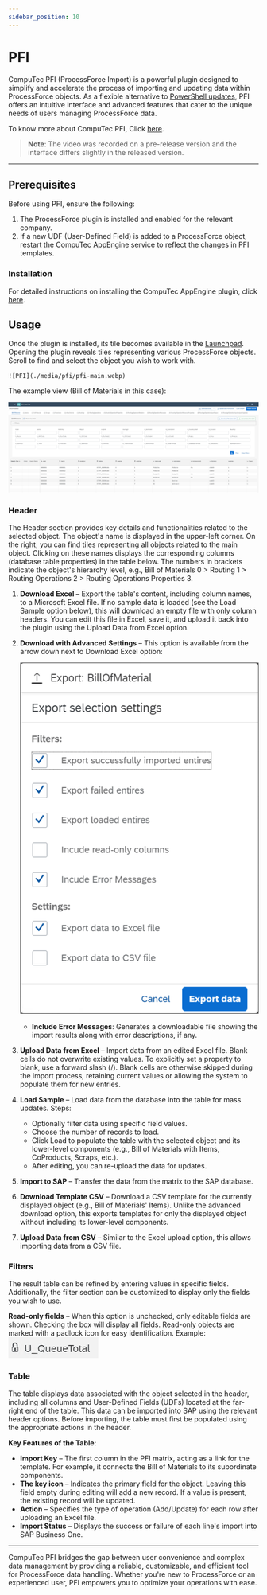 ```yaml
---
sidebar_position: 10
---
```


# PFI

CompuTec PFI (ProcessForce Import) is a powerful plugin designed to simplify and accelerate the process of importing and updating data within ProcessForce objects. As a flexible alternative to [PowerShell updates](/docs/processforce/developer-guide/data-import/overview/), PFI offers an intuitive interface and advanced features that cater to the unique needs of users managing ProcessForce data.

To know more about CompuTec PFI, Click [here](https://www.youtube.com/watch?v=MSreLSZC8DU).
>**Note**: The video was recorded on a pre-release version and the interface differs slightly in the released version.

---

## Prerequisites

Before using PFI, ensure the following:

1. The ProcessForce plugin is installed and enabled for the relevant company.
2. If a new UDF (User-Defined Field) is added to a ProcessForce object, restart the CompuTec AppEngine service to reflect the changes in PFI templates.

### Installation

For detailed instructions on installing the CompuTec AppEngine plugin, click [here](../administrators-guide/configuration-and-administration/plugins/overview.md).

## Usage

Once the plugin is installed, its tile becomes available in the [Launchpad](/docs/appengine/appengine-users-guide/launchpad/). Opening the plugin reveals tiles representing various ProcessForce objects. Scroll to find and select the object you wish to work with.

    ![PFI](./media/pfi/pfi-main.webp)

The example view (Bill of Materials in this case):

![PFI](./media/pfi/pfi-bill-of-materials.png)

### Header

The Header section provides key details and functionalities related to the selected object. The object's name is displayed in the upper-left corner. On the right, you can find tiles representing all objects related to the main object. Clicking on these names displays the corresponding columns (database table properties) in the table below. The numbers in brackets indicate the object's hierarchy level, e.g., Bill of Materials 0 > Routing 1 > Routing Operations 2 > Routing Operations Properties 3.

1. **Download Excel** – Export the table's content, including column names, to a Microsoft Excel file. If no sample data is loaded (see the Load Sample option below), this will download an empty file with only column headers. You can edit this file in Excel, save it, and upload it back into the plugin using the Upload Data from Excel option.

2. **Download with Advanced Settings** – This option is available from the arrow down next to Download Excel option:

    ![PFI](./media/pfi/pfi-advanced-download.png)

    - **Include Error Messages**: Generates a downloadable file showing the import results along with error descriptions, if any.

3. **Upload Data from Excel** – Import data from an edited Excel file. Blank cells do not overwrite existing values. To explicitly set a property to blank, use a forward slash (/). Blank cells are otherwise skipped during the import process, retaining current values or allowing the system to populate them for new entries.

4. **Load Sample** – Load data from the database into the table for mass updates. Steps:
    - Optionally filter data using specific field values.
    - Choose the number of records to load.
    - Click Load to populate the table with the selected object and its lower-level components (e.g., Bill of Materials with Items, CoProducts, Scraps, etc.).
    - After editing, you can re-upload the data for updates.

5. **Import to SAP** – Transfer the data from the matrix to the SAP database.

6. **Download Template CSV** – Download a CSV template for the currently displayed object (e.g., Bill of Materials' Items). Unlike the advanced download option, this exports templates for only the displayed object without including its lower-level components.

7. **Upload Data from CSV** – Similar to the Excel upload option, this allows importing data from a CSV file.

### Filters

The result table can be refined by entering values in specific fields. Additionally, the filter section can be customized to display only the fields you wish to use.

**Read-only fields** – When this option is unchecked, only editable fields are shown. Checking the box will display all fields. Read-only objects are marked with a padlock icon for easy identification. Example: ![PFI](./media/pfi/pfi-padlock.png)

### Table

The table displays data associated with the object selected in the header, including all columns and User-Defined Fields (UDFs) located at the far-right end of the table. This data can be imported into SAP using the relevant header options. Before importing, the table must first be populated using the appropriate actions in the header.

**Key Features of the Table**:

- **Import Key** – The first column in the PFI matrix, acting as a link for the template. For example, it connects the Bill of Materials to its subordinate components.
- **The key icon** – Indicates the primary field for the object. Leaving this field empty during editing will add a new record. If a value is present, the existing record will be updated.
- **Action** – Specifies the type of operation (Add/Update) for each row after uploading an Excel file.
- **Import Status** – Displays the success or failure of each line's import into SAP Business One.

---
CompuTec PFI bridges the gap between user convenience and complex data management by providing a reliable, customizable, and efficient tool for ProcessForce data handling. Whether you're new to ProcessForce or an experienced user, PFI empowers you to optimize your operations with ease.
